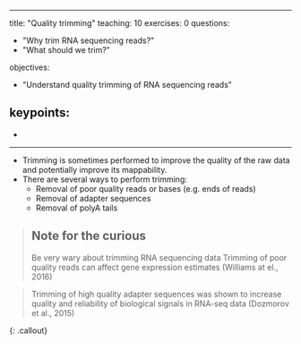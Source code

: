 
---
title: "Quality trimming"
teaching: 10
exercises: 0
questions:
- "Why trim RNA sequencing reads?"
- "What should we trim?"


objectives:
- "Understand quality trimming of RNA sequencing reads"

keypoints:
- 
- 
---


- Trimming is sometimes performed to improve the quality of the raw data and potentially improve its mappability. 
- There are several ways to perform trimming:
  - Removal of poor quality reads or bases (e.g. ends of reads)
  - Removal of adapter sequences
  - Removal of polyA tails


> ## Note for the curious
> 
> Be very wary about trimming RNA sequencing data
> Trimming of poor quality reads can affect gene expression estimates (Williams at el., 2016)

> Trimming of high quality adapter sequences was shown to increase quality and reliability of biological signals in RNA-seq data (Dozmorov et al., 2015)
> 
{: .callout}

